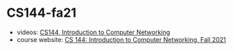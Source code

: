 # CS144-fa21

-   videos: [CS144, Introduction to Computer Networking](https://www.youtube.com/playlist?list=PL6RdenZrxrw9inR-IJv-erlOKRHjymxMN)
-   course website: [CS 144: Introduction to Computer Networking, Fall 2021](https://cs144.github.io/)
